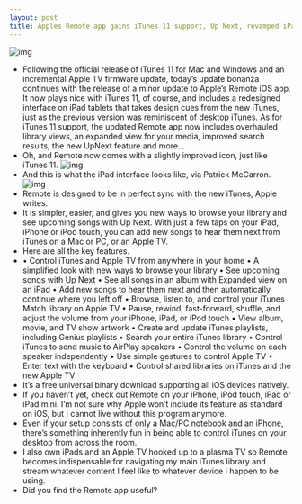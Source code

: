 ```yaml
---
layout: post
title: Apples Remote app gains iTunes 11 support, Up Next, revamped iPad UI and more
---
```

![img](http://media.idownloadblog.com/wp-content/uploads/2012/11/Remote-3.0-for-iOS-iPad-screenshot-002.jpeg)
* Following the official release of iTunes 11 for Mac and Windows and an incremental Apple TV firmware update, today’s update bonanza continues with the release of a minor update to Apple’s Remote iOS app. It now plays nice with iTunes 11, of course, and includes a redesigned interface on iPad tablets that takes design cues from the new iTunes, just as the previous version was reminiscent of desktop iTunes. As for iTunes 11 support, the updated Remote app now includes overhauled library views, an expanded view for your media, improved search results, the new UpNext feature and more…
* Oh, and Remote now comes with a slightly improved icon, just like iTunes 11.
![img](http://media.idownloadblog.com/wp-content/uploads/2012/11/Remote-for-iOS-app-icon-small.png)
* And this is what the iPad interface looks like, via Patrick McCarron.
![img](http://media.idownloadblog.com/wp-content/uploads/2012/11/Remote-3.0-for-iOS-iPad-screenshot-001.jpg)
* Remote is designed to be in perfect sync with the new iTunes, Apple writes.
* It is simpler, easier, and gives you new ways to browse your library and see upcoming songs with Up Next. With just a few taps on your iPad, iPhone or iPod touch, you can add new songs to hear them next from iTunes on a Mac or PC, or an Apple TV.
* Here are all the key features.
* • Control iTunes and Apple TV from anywhere in your home • A simplified look with new ways to browse your library • See upcoming songs with Up Next • See all songs in an album with Expanded view on an iPad • Add new songs to hear them next and then automatically continue where you left off • Browse, listen to, and control your iTunes Match library on Apple TV • Pause, rewind, fast-forward, shuffle, and adjust the volume from your iPhone, iPad, or iPod touch • View album, movie, and TV show artwork • Create and update iTunes playlists, including Genius playlists • Search your entire iTunes library • Control iTunes to send music to AirPlay speakers • Control the volume on each speaker independently • Use simple gestures to control Apple TV • Enter text with the keyboard • Control shared libraries on iTunes and the new Apple TV
* It’s a free universal binary download supporting all iOS devices natively.
* If you haven’t yet, check out Remote on your iPhone, iPod touch, iPad or iPad mini. I’m not sure why Apple won’t include its feature as standard on iOS, but I cannot live without this program anymore.
* Even if your setup consists of only a Mac/PC notebook and an iPhone, there’s something inherently fun in being able to control iTunes on your desktop from across the room.
* I also own iPads and an Apple TV hooked up to a plasma TV so Remote becomes indispensable for navigating my main iTunes library and stream whatever content I feel like to whatever device I happen to be using.
* Did you find the Remote app useful?

